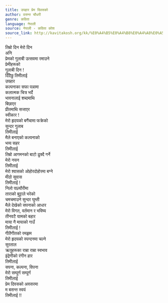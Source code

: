```yaml
---
title: उपहार प्रेम दिवसको
author: वसन्त चौधरी
genre: कविता
language: नेपाली
source: नेपाली - कविता कोश
source_link: http://kavitakosh.org/kk/%E0%A4%B5%E0%A4%B8%E0%A4%A8%E0%A5%8D%E0%A4%A4_%E0%A4%9A%E0%A5%8C%E0%A4%A7%E0%A4%B0%E0%A5%80
---
```


तिम्रो दिन मेरो दिन  
अनि  
प्रेमको गुलाबी उत्सवमा रमाउने  
प्रेमीहरूको  
गुलाबी दिन !  
दिँदैछु तिमीलाई  
उपहार  
कल्पनाका सफा पन्नामा  
कलात्मक चित्र भर्दै  
भावनालाई शब्दमाथि  
बिछाएर  
प्रीतमाथि सजाएर  
स्वीकार !  
मेरो हृदयको बगैंचामा फक्रेको  
सुन्दर गुलाब  
तिमीलाई  
मैले बनाएको कल्पनाको  
भव्य सहर  
तिमीलाई  
तिम्रो आगमनको बाटो ढुक्दै गर्ने  
मेरो नयन  
तिमीलाई  
मेरो श्वासको ओहोरदोहोरमा बग्ने  
मीठो सुवास  
तिमीलाई !  
निलो पछ्यौरीमा  
ताराको बुट्टाले भरेको  
चमचमाउने सुन्दर घुम्ती  
मैले देखेको सपनाको आधार  
मेरो विगत, वर्तमान र भविष्य  
तीनवटै यामको बहार  
माया नै मायाको गाउँ  
तिमीलाई !  
गीतैगीतको रमझम  
मेरो हृदयको स्पन्दनमा चल्ने  
सुरताल  
ऋतुहरूका राम्रा राम्रा स्वभाव  
इंद्रेणीको रंगीन हार  
तिमीलाई  
सपना, कल्पना, विपना  
मेरो सम्पूर्ण सम्पूर्ण  
तिमीलाई  
प्रेम दिवसको अवसरमा  
म बसन्त स्वयं  
तिमीलाई !!
